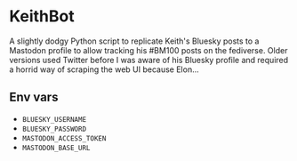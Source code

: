 # KeithBot

A slightly dodgy Python script to replicate Keith's Bluesky posts to a Mastodon profile to allow tracking his #BM100 posts on the fediverse. Older versions used Twitter before I was aware of his Bluesky profile and required a horrid way of scraping the web UI because Elon...

## Env vars

* `BLUESKY_USERNAME`
* `BLUESKY_PASSWORD`
* `MASTODON_ACCESS_TOKEN`
* `MASTODON_BASE_URL`
